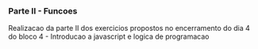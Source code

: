 ### Parte II - Funcoes

Realizacao da parte II dos exercicios propostos no encerramento do dia 4 do bloco 4 - Introducao a javascript e logica de programacao
